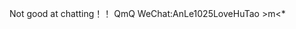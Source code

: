 Not good at chatting！！  QmQ
WeChat:AnLe1025LoveHuTao   >m<*
<!---
FengWan-25/FengWan-25 is a ✨ special ✨ repository because its `README.md` (this file) appears on your GitHub profile.
You can click the Preview link to take a look at your changes.
--->
